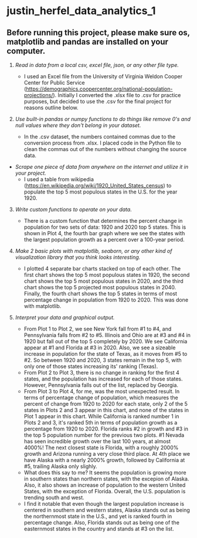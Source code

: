 # justin_herfel_data_analytics_1

## Before running this project, please make sure os, matplotlib and pandas are installed on your computer.

1. *Read in data from a local csv, excel file, json, or any other file type.*
    - I used an Excel file from the University of Virginia Weldon Cooper Center for Public Service (https://demographics.coopercenter.org/national-population-projections/). Initially I converted the .xlsx file to .csv for practice purposes, but decided to use the .csv for the final project for reasons outline below.

2. *Use built-in pandas or numpy functions to do things like remove 0's and null values where they don't belong in your dataset.*
    - In the .csv dataset, the numbers contained commas due to the conversion process from .xlsx. I placed code in the Python file to clean the commas out of the numbers without changing the source data.
* *Scrape one piece of data from anywhere on the internet and utilize it in your project.*
    - I used a table from wikipedia (https://en.wikipedia.org/wiki/1920_United_States_census) to populate the top 5 most populous states in the U.S. for the year 1920.

3. *Write custom functions to operate on your data.*
    - There is a custom function that determines the percent change in population for two sets of data: 1920 and 2020 top 5 states. This is shown in Plot 4, the fourth bar graph where we see the states with the largest population growth as a percent over a 100-year period.

4. *Make 2 basic plots with matplotlib, seaborn, or any other kind of visualization library that you think looks interesting.*
    - I plotted 4 separate bar charts stacked on top of each other. The first chart shows the top 5 most populous states in 1920, the second chart shows the top 5 most populous states in 2020, and the third chart shows the top 5 projected most populous states in 2040. Finally, the fourth chart shows the top 5 states in terms of most percentage change in population from 1920 to 2020. This was done with matplotlib.

5. *Interpret your data and graphical output.*
    - From Plot 1 to Plot 2, we see New York fall from #1 to #4, and Pennsylvania falls from #2 to #5. Illinois and Ohio are at #3 and #4 in 1920 but fall out of the top 5 completely by 2020. We see California appear at #1 and Florida at #3 in 2020. Also, we see a sizeable increase in population for the state of Texas, as it moves from #5 to #2. So between 1920 and 2020, 3 states remain in the top 5, with only one of those states increasing its' ranking (Texas).
    - From Plot 2 to Plot 3, there is no change in ranking for the first 4 states, and the population has increased for each of those states. However, Pennsylvania falls out of the list, replaced by Georgia.
    - From Plot 3 to Plot 4, for me, was the most unexpected result. In terms of percentage change of population, which measures the percent of change from 1920 to 2020 for each state, only 2 of the 5 states in Plots 2 and 3 appear in this chart, and none of the states in Plot 1 appear in this chart. While California is ranked number 1 in Plots 2 and 3, it's ranked 5th in terms of population growth as a percentage from 1920 to 2020. Florida ranks #2 in growth and #3 in the top 5 population number for the previous two plots. #1 Nevada has seen incredible growth over the last 100 years, at almost 4000%! The next closest state is Florida, with a roughly 2000% growth and Arizona running a very close third place. At 4th place we have Alaska with a nearly 2000% growth, followed by California at #5, trailing Alaska only slighly.
    - What does this say to me? It seems the population is growing more in southern states than northern states, with the excepion of Alaska. Also, it also shows an increase of population to the western United States, with the exception of Florida. Overall, the U.S. population is trending south and west.
    - I find it notable that even though the largest population increase is centered in southern and western states, Alaska stands out as being the northernmost state in the U.S., and yet is ranked fourth in percentage change. Also, Florida stands out as being one of the easternmost states in the country and stands at #3 on the list.